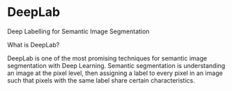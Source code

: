 # DeepLab
Deep Labelling for Semantic Image Segmentation

What is DeepLab?

DeepLab is one of the most promising techniques for semantic image segmentation with Deep Learning. Semantic segmentation is understanding an image at the pixel level, then assigning a label to every pixel in an image such that pixels with the same label share certain characteristics.

